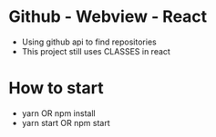 # Github - Webview - React

- Using github api to find repositories
- This project still uses CLASSES in react

# How to start

- yarn OR npm install
- yarn start OR npm start
